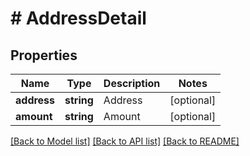 # # AddressDetail

## Properties

Name | Type | Description | Notes
------------ | ------------- | ------------- | -------------
**address** | **string** | Address | [optional] 
**amount** | **string** | Amount | [optional] 

[[Back to Model list]](../../README.md#documentation-for-models) [[Back to API list]](../../README.md#documentation-for-api-endpoints) [[Back to README]](../../README.md)


